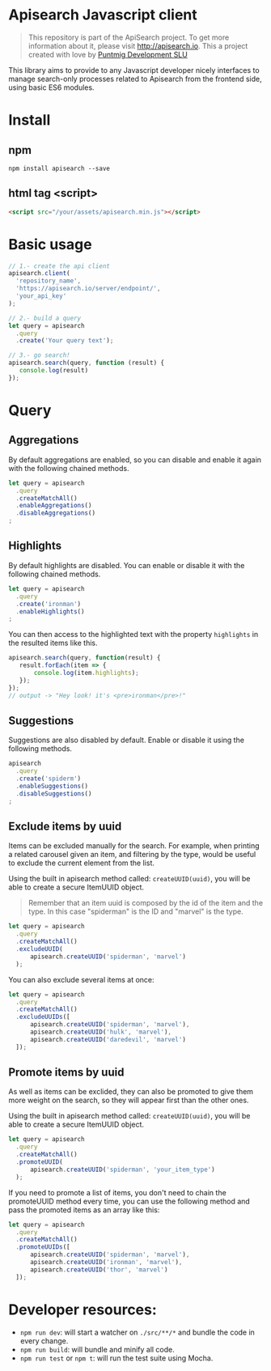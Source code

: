 Apisearch Javascript client
===========================

> This repository is part of the ApiSearch project. To get more information
> about it, please visit http://apisearch.io. This a project created with love
> by [Puntmig Development SLU](http://puntmig.com)

This library aims to provide to any Javascript developer nicely interfaces to 
manage search-only processes related to Apisearch from the frontend side, using 
basic ES6 modules.

# Install

## npm

```shell
npm install apisearch --save 
```

## html tag \<script\>

```html
<script src="/your/assets/apisearch.min.js"></script>
```

# Basic usage
```javascript
// 1.- create the api client
apisearch.client(
  'repository_name', 
  'https://apisearch.io/server/endpoint/', 
  'your_api_key'
);

// 2.- build a query
let query = apisearch
  .query
  .create('Your query text');

// 3.- go search!
apisearch.search(query, function (result) {
   console.log(result) 
});
```

# Query

## Aggregations
By default aggregations are enabled, so you can disable and enable it 
again with the following chained methods.
```javascript
let query = apisearch
  .query
  .createMatchAll()
  .enableAggregations()
  .disableAggregations()
;
```

## Highlights
By default highlights are disabled. You can enable or disable it with 
the following chained methods.
```javascript
let query = apisearch
  .query
  .create('ironman')
  .enableHighlights()
;
```
You can then access to the highlighted text with the property `highlights`
in the resulted items like this.
```javascript
apisearch.search(query, function(result) {
   result.forEach(item => {
       console.log(item.highlights);
   });
});
// output -> "Hey look! it's <pre>ironman</pre>!" 
```

## Suggestions
Suggestions are also disabled by default. Enable or disable it using the
following methods.
```javascript
apisearch
  .query
  .create('spiderm')
  .enableSuggestions()
  .disableSuggestions()
;
```

## Exclude items by uuid
Items can be excluded manually for the search. For example, when printing a 
related carousel given an item, and filtering by the type, would be useful 
to exclude the current element from the list.

Using the built in apisearch method called: `createUUID(uuid)`, you will be able
to create a secure ItemUUID object.

> Remember that an item uuid is composed by the id of the item and the type.
> In this case "spiderman" is the ID and "marvel" is the type.

```javascript
let query = apisearch
  .query
  .createMatchAll()
  .excludeUUID(
      apisearch.createUUID('spiderman', 'marvel')
  );
```

You can also exclude several items at once:
```javascript
let query = apisearch
  .query
  .createMatchAll()
  .excludeUUIDs([
      apisearch.createUUID('spiderman', 'marvel'),
      apisearch.createUUID('hulk', 'marvel'),
      apisearch.createUUID('daredevil', 'marvel')
  ]);
```

## Promote items by uuid
As well as items can be exclided, they can also be promoted to give them more 
weight on the search, so they will appear first than the other ones.

Using the built in apisearch method called: `createUUID(uuid)`, you will be able
to create a secure ItemUUID object.
```javascript
let query = apisearch
  .query
  .createMatchAll()
  .promoteUUID(
      apisearch.createUUID('spiderman', 'your_item_type')
  );
```

If you need to promote a list of items, you don't need to chain the promoteUUID
method every time, you can use the following method and pass the promoted items 
as an array like this:
```javascript
let query = apisearch
  .query
  .createMatchAll()
  .promoteUUIDs([
      apisearch.createUUID('spiderman', 'marvel'),
      apisearch.createUUID('ironman', 'marvel'),
      apisearch.createUUID('thor', 'marvel')
  ]);
```

# Developer resources:
* `npm run dev`: will start a watcher on `./src/**/*` and bundle the code 
in every change.
* `npm run build`: will bundle and minify all code.
* `npm run test` or `npm t`: will run the test suite using Mocha.